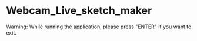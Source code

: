 # Webcam_Live_sketch_maker
Warning: While running the application, please press "ENTER" if you want to exit.
